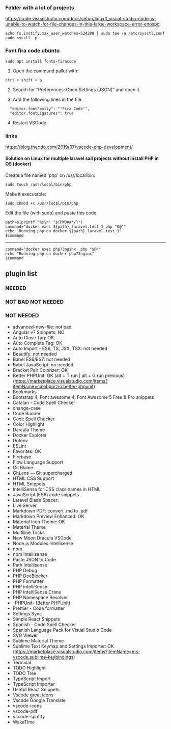 ### Folder with a lot of projects

https://code.visualstudio.com/docs/setup/linux#_visual-studio-code-is-unable-to-watch-for-file-changes-in-this-large-workspace-error-enospc

```
echo fs.inotify.max_user_watches=524288 | sudo tee -a /etc/sysctl.conf
sudo sysctl -p
````

### Font fira code ubuntu

````
sudo apt install fonts-firacode
````

1. Open the command pallet with:
````
ctrl + shift + p
````
2. Search for “Preferences: Open Settings (JSON)” and open it.

3. Add the following lines in the file.
````
  "editor.fontFamily": "'Fira Code'",
  "editor.fontLigatures": true
 ````
4. Restart VSCode


### links
https://blog.theodo.com/2019/07/vscode-php-development/

#### Solution on Linux for multiple laravel sail projects without install PHP in OS (docker)

Create a file named 'php' on /usr/local/bin: 
```
sudo touch /usr/local/bin/php
```

Make it executable: 
```
sudo chmod +x /usr/local/bin/php
```

Edit the file (with sudo) and paste this code:
```
path=$(printf '%s\n' "${PWD##*/}")
command="docker exec ${path}_laravel.test_1 php "$@""
echo "Running php on docker ${path}_laravel.test_1"
$command
```
--- 
```
command="docker exec php73nginx  php "$@""
echo "Running php on docker php73nginx"
$command
```

## plugin list

### NEEDED

### NOT BAD NOT NEEDED

### NOT NEEDED

* advanced-new-file: not bad
* Angular v7 Snippets: NO
* Auto Close Tag: OK
* Auto Complete Tag: OK
* Auto Import - ES6, TS, JSX, TSX: not needed
* Beautify: not needed
* Babel ES6/ES7: not needed
* Babel JavaScript: no needed
* Bracket Pair Colorizer: OK
* Better PHPUnit: OK (alt + T run | alt + G run previous) (https://marketplace.visualstudio.com/items?itemName=calebporzio.better-phpunit)
* Bookmarks
* Bootstrap 4, Font awesome 4, Font Awesome 5 Free & Pro snippets
* Catalan - Code Spell Checker
* change-case
* Code Runner
* Code Spell Checker
* Color Highlight
* Darcula Theme
* Docker Explorer
* Dotenv
* ESLint
* Favorites: OK
* Firebase
* Flow Language Support
* Git Blame
* GitLens — Git supercharged
* HTML CSS Support
* HTML Snippets
* IntelliSense for CSS class names in HTML
* JavaScript (ES6) code snippets
* Laravel Blade Spacer: 
* Live Server
* Markdown PDF: convert .md to .pdf
* Markdown Preview Enhanced: OK
* Material Icon Theme: OK
* Material Theme
* Multiline Tricks
* New Moon Dracula VSCode
* Node.js Modules Intellisense
* npm
* npm Intellisense
* Paste JSON to Code
* Path Intellisense
* PHP Debug
* PHP DocBlocker
* PHP Formatter
* PHP IntelliSense
* PHP IntelliSense Crane
* PHP Namespace Resolver
* -PHPUnit- (Better PHPUnit)
* Prettier - Code formatter
* Settings Sync
* Simple React Snippets
* Spanish - Code Spell Checker
* Spanish Language Pack for Visual Studio Code
* SVG Viewer
* Sublime Material Theme
* Sublime Text Keymap and Settings Importer: OK (https://marketplace.visualstudio.com/items?itemName=ms-vscode.sublime-keybindings)
* Terminal
* TODO Highlight
* TODO Tree
* TypeScript Import
* TypeScript Importer
* Useful React Snippets
* Vscode great icons
* Vscode Google Translate
* vscode-icons
* vscode-pdf
* vscode-spotify
* WakaTime
